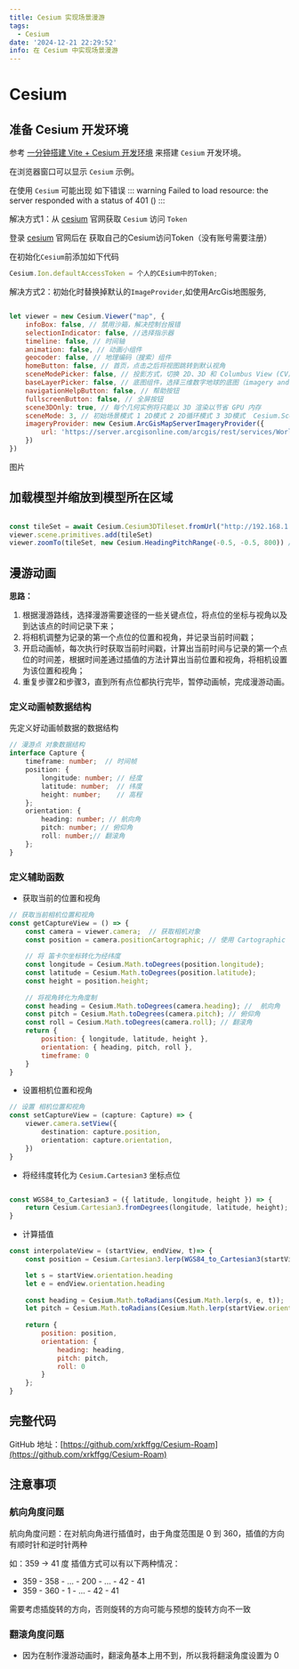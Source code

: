 ```yaml
---
title: Cesium 实现场景漫游
tags:
  - Cesium
date: '2024-12-21 22:29:52'
info: 在 Cesium 中实现场景漫游
---
```


# Cesium

## 准备 Cesium 开发环境

参考 [一分钟搭建 Vite + Cesium 开发环境](https://zhuanlan.zhihu.com/p/354856692) 来搭建 `Cesium` 开发环境。

在浏览器窗口可以显示 `Cesium` 示例。

在使用 `Cesium` 可能出现 如下错误
::: warning
Failed to load resource: the server responded with a status of 401 ()
:::

解决方式1：从 [cesium](https://cesium.com/) 官网获取 `Cesium` 访问 `Token`

登录 [cesium](https://cesium.com/ion/tokens) 官网后在 获取自己的Cesium访问Token（没有账号需要注册）

在初始化`Cesium`前添加如下代码

```js
Cesium.Ion.defaultAccessToken = 个人的CEsium中的Token;
```

解决方式2：初始化时替换掉默认的`ImageProvider`,如使用ArcGis地图服务,

```js

let viewer = new Cesium.Viewer("map", {
	infoBox: false, // 禁用沙箱，解决控制台报错
	selectionIndicator: false, //选择指示器
	timeline: false, // 时间轴
	animation: false, // 动画小组件
	geocoder: false, // 地理编码（搜索）组件
	homeButton: false, // 首页，点击之后将视图跳转到默认视角
	sceneModePicker: false, // 投影方式，切换 2D、3D 和 Columbus View (CV) 模式。
	baseLayerPicker: false, // 底图组件，选择三维数字地球的底图（imagery and terrain）。
	navigationHelpButton: false, // 帮助按钮
	fullscreenButton: false, // 全屏按钮
	scene3DOnly: true, // 每个几何实例将只能以 3D 渲染以节省 GPU 内存
	sceneMode: 3, // 初始场景模式 1 2D模式 2 2D循环模式 3 3D模式  Cesium.SceneMode
	imageryProvider: new Cesium.ArcGisMapServerImageryProvider({
		url: 'https://server.arcgisonline.com/arcgis/rest/services/World_Terrain_Base/MapServer'
	})
})

```

图片

## 加载模型并缩放到模型所在区域

```js

const tileSet = await Cesium.Cesium3DTileset.fromUrl("http://192.168.1.101:8228/gateway-service/fileStatic/3dmap/xrkc/tileset.json")
viewer.scene.primitives.add(tileSet)
viewer.zoomTo(tileSet, new Cesium.HeadingPitchRange(-0.5, -0.5, 800)) // 缩放到模型所在区域

```

## 漫游动画

**思路：** 
1. 根据漫游路线，选择漫游需要途径的一些关键点位，将点位的坐标与视角以及到达该点的时间记录下来；
2. 将相机调整为记录的第一个点位的位置和视角，并记录当前时间戳；
3. 开启动画帧，每次执行时获取当前时间戳，计算出当前时间与记录的第一个点位的时间差，根据时间差通过插值的方法计算出当前位置和视角，将相机设置为该位置和视角；
4. 重复步骤2和步骤3，直到所有点位都执行完毕，暂停动画帧，完成漫游动画。



### 定义动画帧数据结构
先定义好动画帧数据的数据结构
```ts
// 漫游点 对象数据结构
interface Capture {
	timeframe: number;  // 时间帧
	position: {
		longitude: number; // 经度
		latitude: number;  // 纬度
		height: number;    // 高程
	};
	orientation: {
		heading: number; // 航向角
		pitch: number; // 俯仰角
		roll: number;// 翻滚角
	};
}

```

### 定义辅助函数

- 获取当前的位置和视角

```js
// 获取当前相机位置和视角
const getCaptureView = () => {
	const camera = viewer.camera;  // 获取相机对象
	const position = camera.positionCartographic; // 使用 Cartographic 表示 
	
	// 将 笛卡尔坐标转化为经纬度
	const longitude = Cesium.Math.toDegrees(position.longitude);
	const latitude = Cesium.Math.toDegrees(position.latitude);
	const height = position.height;
	
	// 将视角转化为角度制
	const heading = Cesium.Math.toDegrees(camera.heading); //  航向角
	const pitch = Cesium.Math.toDegrees(camera.pitch); // 俯仰角
	const roll = Cesium.Math.toDegrees(camera.roll); // 翻滚角
	return {
		position: { longitude, latitude, height },
		orientation: { heading, pitch, roll },
		timeframe: 0
	}
}
```
- 设置相机位置和视角
```ts
// 设置 相机位置和视角
const setCaptureView = (capture: Capture) => {
	viewer.camera.setView({
		destination: capture.position,
		orientation: capture.orientation,
	})
}
```
- 将经纬度转化为 `Cesium.Cartesian3` 坐标点位
```js

const WGS84_to_Cartesian3 = ({ latitude, longitude, height }) => {
    return Cesium.Cartesian3.fromDegrees(longitude, latitude, height);
}
```
- 计算插值
```js
const interpolateView = (startView, endView, t)=> {
    const position = Cesium.Cartesian3.lerp(WGS84_to_Cartesian3(startView.position), WGS84_to_Cartesian3(endView.position), t, new Cesium.Cartesian3());

	let s = startView.orientation.heading
	let e = endView.orientation.heading
	
    const heading = Cesium.Math.toRadians(Cesium.Math.lerp(s, e, t));
    let pitch = Cesium.Math.toRadians(Cesium.Math.lerp(startView.orientation.pitch, endView.orientation.pitch, t));
	
    return {
        position: position,
        orientation: {
            heading: heading,
            pitch: pitch,
            roll: 0
        }
    };
}
```
## 完整代码

GitHub 地址：[https://github.com/xrkffgg/Cesium-Roam](https://github.com/xrkffgg/Cesium-Roam)

## 注意事项 

### 航向角度问题

航向角度问题：在对航向角进行插值时，由于角度范围是 0 到 360，插值的方向有顺时针和逆时针两种

如：359 -> 41 度 插值方式可以有以下两种情况：

- 359 - 358 - ... - 200 - ... - 42 - 41   
- 359 - 360 - 1 - ... - 42 - 41

需要考虑插旋转的方向，否则旋转的方向可能与预想的旋转方向不一致


### 翻滚角度问题
- 因为在制作漫游动画时，翻滚角基本上用不到，所以我将翻滚角度设置为 0


